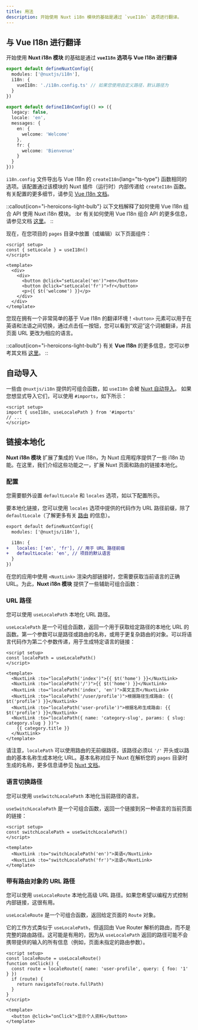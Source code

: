 ```yaml
---
title: 用法
description: 开始使用 Nuxt i18n 模块的基础是通过 `vueI18n` 选项进行翻译。
---
```


## 与 Vue I18n 进行翻译

开始使用 **Nuxt i18n 模块** 的基础是通过 **`vueI18n` 选项与 Vue I18n 进行翻译**

```ts [nuxt.config.ts]
export default defineNuxtConfig({
  modules: ['@nuxtjs/i18n'],
  i18n: {
    vueI18n: './i18n.config.ts' // 如果您使用自定义路径，默认路径为
  }
})
```

```ts [i18n.config.ts]
export default defineI18nConfig(() => ({
  legacy: false,
  locale: 'en',
  messages: {
    en: {
      welcome: 'Welcome'
    },
    fr: {
      welcome: 'Bienvenue'
    }
  }
}))
```

`i18n.config` 文件导出与 Vue I18n 的 `createI18n`{lang="ts-type"} 函数相同的选项。该配置通过该模块的 Nuxt 插件（运行时）内部传递给 `createI18n` 函数。有关配置的更多细节，请参见 [Vue I18n 文档](https://vue-i18n.intlify.dev/api/general.html#createi18n)。

::callout{icon="i-heroicons-light-bulb"}
以下文档解释了如何使用 Vue I18n 组合 API 使用 Nuxt i18n 模块。 :br
有关如何使用 Vue I18n 组合 API 的更多信息，请参见文档 [这里](https://vue-i18n.intlify.dev/guide/advanced/composition.html)。
::

现在，在您项目的 `pages` 目录中放置（或编辑）以下页面组件：

```vue [pages/index.vue]
<script setup>
const { setLocale } = useI18n()
</script>

<template>
  <div>
    <div>
      <button @click="setLocale('en')">en</button>
      <button @click="setLocale('fr')">fr</button>
      <p>{{ $t('welcome') }}</p>
    </div>
  </div>
</template>
```

您现在拥有一个非常简单的基于 Vue I18n 的翻译环境！`<button>` 元素可以用于在英语和法语之间切换，通过点击任一按钮，您可以看到“欢迎”这个词被翻译，并且页面 URL 更改为相应的语言。

::callout{icon="i-heroicons-light-bulb"}
有关 **Vue I18n** 的更多信息，您可以参考其文档 [这里](https://vue-i18n.intlify.dev/)。
::

## 自动导入

一些由 `@nuxtjs/i18n` 提供的可组合函数，如 `useI18n` 会被 [Nuxt 自动导入](https://nuxt.com/docs/guide/concepts/auto-imports#auto-imports)。
如果您想显式导入它们，可以使用 `#imports`，如下所示：

```vue
<script setup>
import { useI18n, useLocalePath } from '#imports'
// ...
</script>
```

## 链接本地化

**Nuxt i18n 模块** 扩展了集成的 Vue I18n，为 Nuxt 应用程序提供了一些 i18n 功能。在这里，我们介绍这些功能之一，扩展 Nuxt 页面和路由的链接本地化。

### 配置

您需要额外设置 `defaultLocale` 和 `locales` 选项，如以下配置所示。

要本地化链接，您可以使用 `locales` 选项中提供的代码作为 URL 路径前缀，除了 `defaultLocale`（了解更多有关 [路由](/docs/guide) 的信息）。

```diff [nuxt.config.ts]
export default defineNuxtConfig({
  modules: ['@nuxtjs/i18n'],

  i18n: {
+   locales: ['en', 'fr'], // 用于 URL 路径前缀
+   defaultLocale: 'en', // 项目的默认语言
  }
})
```

在您的应用中使用 `<NuxtLink>` 渲染内部链接时，您需要获取当前语言的正确 URL。为此，**Nuxt i18n 模块** 提供了一些辅助可组合函数：

### URL 路径

您可以使用 `useLocalePath` 本地化 URL 路径。

`useLocalePath` 是一个可组合函数，返回一个用于获取给定路径的本地化 URL 的函数。第一个参数可以是路径或路由的名称，或用于更复杂路由的对象。可以将语言代码作为第二个参数传递，用于生成特定语言的链接：

```vue
<script setup>
const localePath = useLocalePath()
</script>

<template>
  <NuxtLink :to="localePath('index')">{{ $t('home') }}</NuxtLink>
  <NuxtLink :to="localePath('/')">{{ $t('home') }}</NuxtLink>
  <NuxtLink :to="localePath('index', 'en')">英文主页</NuxtLink>
  <NuxtLink :to="localePath('/user/profile')">根据路径生成路由: {{ $t('profile') }}</NuxtLink>
  <NuxtLink :to="localePath('user-profile')">根据名称生成路由: {{ $t('profile') }}</NuxtLink>
  <NuxtLink :to="localePath({ name: 'category-slug', params: { slug: category.slug } })">
    {{ category.title }}
  </NuxtLink>
</template>
```

请注意，`localePath` 可以使用路由的无前缀路径，该路径必须以 `'/'` 开头或以路由的基本名称生成本地化 URL。基本名称对应于 Nuxt 在解析您的 `pages` 目录时生成的名称，更多信息请参见 [Nuxt 文档](https://nuxt.com/docs/guide/directory-structure/pages)。

### 语言切换路径

您可以使用 `useSwitchLocalePath` 本地化当前路径的语言。

`useSwitchLocalePath` 是一个可组合函数，返回一个链接到另一种语言的当前页面的链接：

```vue
<script setup>
const switchLocalePath = useSwitchLocalePath()
</script>

<template>
  <NuxtLink :to="switchLocalePath('en')">英语</NuxtLink>
  <NuxtLink :to="switchLocalePath('fr')">法语</NuxtLink>
</template>
```

### 带有路由对象的 URL 路径

您可以使用 `useLocaleRoute` 本地化高级 URL 路径。如果您希望以编程方式控制内部链接，这很有用。

`useLocaleRoute` 是一个可组合函数，返回给定页面的 `Route` 对象。

它的工作方式类似于 `useLocalePath`，但返回由 Vue Router 解析的路由，而不是完整的路由路径。这可能是有用的，因为从 `useLocalePath` 返回的路径可能不会携带提供的输入的所有信息（例如，页面未指定的路由参数）。

```vue
<script setup>
const localeRoute = useLocaleRoute()
function onClick() {
  const route = localeRoute({ name: 'user-profile', query: { foo: '1' } })
  if (route) {
    return navigateTo(route.fullPath)
  }
}
</script>

<template>
  <button @click="onClick">显示个人资料</button>
</template>
```